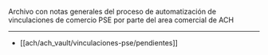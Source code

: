 Archivo con notas generales del proceso de automatización de vinculaciones de comercio PSE por parte del area comercial de ACH

---

- [[ach/ach_vault/vinculaciones-pse/pendientes]]